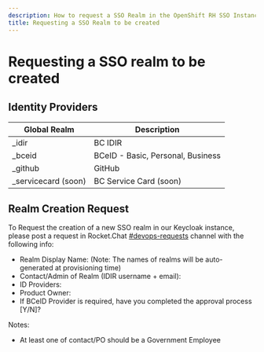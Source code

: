 ```yaml
---
description: How to request a SSO Realm in the OpenShift RH SSO Instance.
title: Requesting a SSO Realm to be created
---
```

# Requesting a SSO realm to be created

## Identity Providers

| Global Realm         | Description                                                   |
|----------------------|---------------------------------------------------------------|
| _idir                | BC IDIR                                                       |
| _bceid               | BCeID - Basic, Personal, Business                             |
| _github              | GitHub                                                        |
| _servicecard  (soon) | BC Service Card  (soon)                                       |

## Realm Creation Request

To Request the creation of a new SSO realm in our Keycloak instance, please post a request in Rocket.Chat [#devops-requests]( https://developer.gov.bc.ca/Steps-to-join-Pathfinder-Rocket.Chat) channel with the following info:


* Realm Display Name:                           (Note: The names of realms will be auto-generated at provisioning time)
* Contact/Admin of Realm (IDIR username + email):
* ID Providers:
* Product Owner:
* If BCeID Provider is required, have you completed the approval process [Y/N]?

Notes:
- At least one of contact/PO should be a Government Employee
